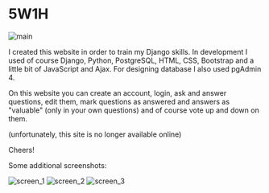 # 5W1H

![main](https://user-images.githubusercontent.com/59567076/84619874-b15b3380-aed6-11ea-8357-f5568ec3f42a.jpg)

I created this website in order to train my Django skills. In development I used of course Django, Python, PostgreSQL, HTML, CSS, Bootstrap and a little bit of JavaScript and Ajax. For designing database I also used pgAdmin 4.

On this website you can create an account, login, ask and answer questions, edit them, mark questions as answered and answers as "valuable" (only in your own questions) and of course vote up and down on them.

(unfortunately, this site is no longer available online)

Cheers!

Some additional screenshots:

![screen_1](https://user-images.githubusercontent.com/59567076/84619876-b28c6080-aed6-11ea-99ce-7050f134cafb.jpg)
![screen_2](https://user-images.githubusercontent.com/59567076/84619877-b324f700-aed6-11ea-8e6b-02abf352304c.jpg)
![screen_3](https://user-images.githubusercontent.com/59567076/84619879-b324f700-aed6-11ea-9135-4b84e6a088e0.jpg)
